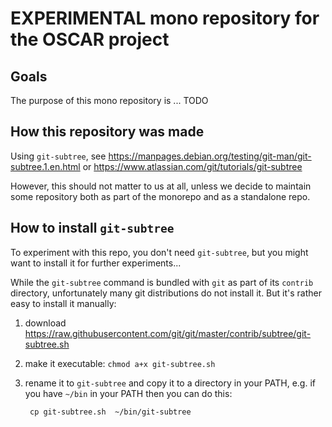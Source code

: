 # EXPERIMENTAL mono repository for the OSCAR project

## Goals

The purpose of this mono repository is ... TODO


## How this repository was made

Using `git-subtree`, see <https://manpages.debian.org/testing/git-man/git-subtree.1.en.html>
or <https://www.atlassian.com/git/tutorials/git-subtree>

However, this should not matter to us at all, unless we decide to maintain some repository
both as part of the monorepo and as a standalone repo.



## How to install `git-subtree`

To experiment with this repo, you don't need `git-subtree`, but you might want to install
it for further experiments...

While the `git-subtree` command is bundled with `git` as part of its `contrib`
directory, unfortunately many git distributions do not install it. But it's rather
easy to install it manually:

1. download <https://raw.githubusercontent.com/git/git/master/contrib/subtree/git-subtree.sh>
2. make it executable: `chmod a+x git-subtree.sh`
2. rename it to `git-subtree` and copy it to a directory in your PATH, e.g. if you have `~/bin`
   in your PATH then you can do this:

        cp git-subtree.sh  ~/bin/git-subtree
